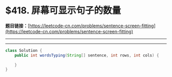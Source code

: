 # $418. 屏幕可显示句子的数量

**题目链接：**[https://leetcode-cn.com/problems/sentence-screen-fitting](https://leetcode-cn.com/problems/sentence-screen-fitting)

---

<Cards card="leetcode_418_sentence-screen-fitting"></Cards>

---

```java
class Solution {
    public int wordsTyping(String[] sentence, int rows, int cols) {
        
    }
}
```